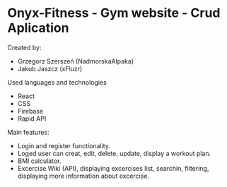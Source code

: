 # Onyx-Fitness - Gym website - Crud Aplication

Created by:
 - Grzegorz Szerszeń (NadmorskaAlpaka)
 - Jakub Jaszcz (xFluzr)

Used languages and technologies
  - React
  - CSS
  - Firebase
  - Rapid API

Main features:
  - Login and register functionality.
  - Loged user can creat, edit, delete, update, display a workout plan.
  - BMI calculator.
  - Excercise Wiki (API), displaying excercises list, searchin, filtering, displaying more information about excercise.
